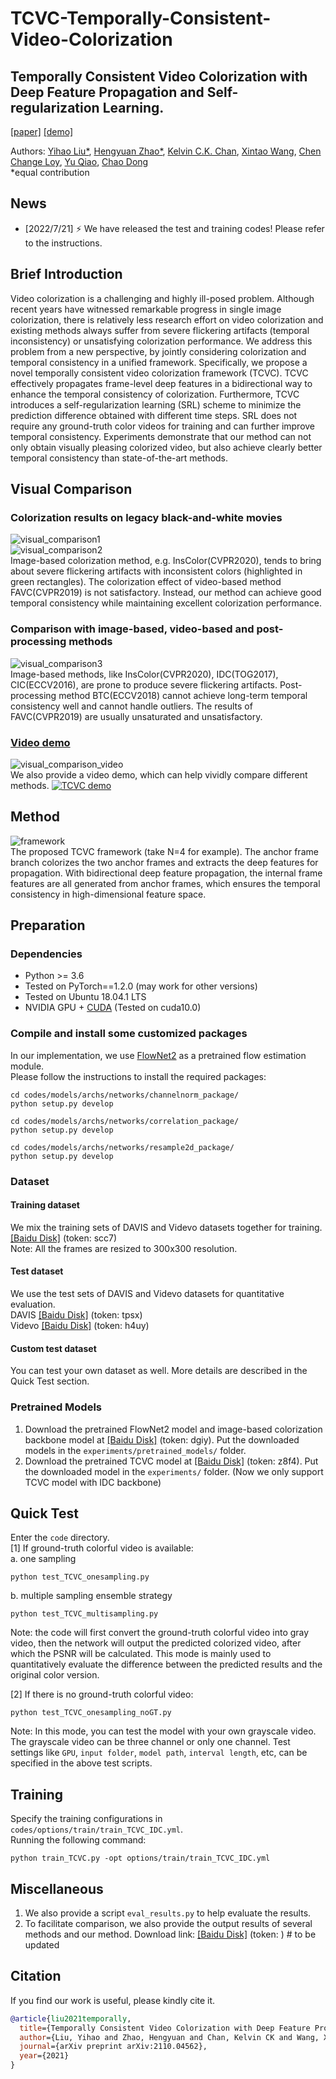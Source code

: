 # TCVC-Temporally-Consistent-Video-Colorization
## Temporally Consistent Video Colorization with Deep Feature Propagation and Self-regularization Learning.  
[[paper]](https://arxiv.org/pdf/2110.04562.pdf) [[demo]](https://www.youtube.com/watch?v=c7dczMs-olE&t=22s)
  
Authors: [Yihao Liu*](https://scholar.google.com/citations?user=WRIYcNwAAAAJ&hl=en&oi=ao), [Hengyuan Zhao*](https://scholar.google.com/citations?user=QLSk-6IAAAAJ&hl=en&oi=ao), [Kelvin C.K. Chan](https://scholar.google.com/citations?user=QYTu_KQAAAAJ&hl=en&oi=ao), [Xintao Wang](https://scholar.google.com/citations?user=FQgZpQoAAAAJ&hl=en), [Chen Change Loy](https://scholar.google.com/citations?user=559LF80AAAAJ&hl=en), [Yu Qiao](https://scholar.google.com/citations?user=gFtI-8QAAAAJ&hl=en), [Chao Dong](https://scholar.google.com/citations?user=OSDCB0UAAAAJ&hl=en)  
*equal contribution

## News
- [2022/7/21] :zap: We have released the test and training codes! Please refer to the instructions.


## Brief Introduction
Video colorization is a challenging and highly ill-posed problem. Although recent years have witnessed remarkable progress in single image colorization, there is relatively less research effort on video colorization and existing methods always suffer from severe flickering artifacts (temporal inconsistency) or unsatisfying colorization performance. We address this problem from a new perspective, by jointly considering colorization and temporal consistency in a unified framework. Specifically, we propose a novel temporally consistent video colorization framework (TCVC). TCVC effectively propagates frame-level deep features in a bidirectional way to enhance the temporal consistency of colorization. Furthermore, TCVC introduces a self-regularization learning (SRL) scheme to minimize the prediction difference obtained with different time steps. SRL does not require any ground-truth color videos for training and can further improve temporal consistency. Experiments demonstrate that our method can not only obtain visually pleasing colorized video, but also achieve clearly better temporal consistency than state-of-the-art methods.

## Visual Comparison
### Colorization results on legacy black-and-white movies 
![visual_comparison1](compare1.png)  
![visual_comparison2](compare2.png)  
Image-based colorization method, e.g. InsColor(CVPR2020), tends to bring about severe flickering artifacts with inconsistent colors (highlighted in green rectangles). The colorization effect of video-based method FAVC(CVPR2019) is not satisfactory. Instead, our method can achieve good temporal consistency while maintaining excellent colorization performance.

### Comparison with image-based, video-based and post-processing methods
![visual_comparison3](compare3.png)  
Image-based methods, like InsColor(CVPR2020), IDC(TOG2017), CIC(ECCV2016), are prone to produce severe flickering artifacts. Post-processing method BTC(ECCV2018) cannot achieve long-term temporal consistency well and cannot handle outliers. The results of FAVC(CVPR2019) are usually unsaturated and unsatisfactory.
  
### [Video demo](https://www.youtube.com/watch?v=c7dczMs-olE&t=22s)
![visual_comparison_video](compare_video.png)  
We also provide a video demo, which can help vividly compare different methods. 
[![TCVC demo](https://res.cloudinary.com/marcomontalbano/image/upload/v1634567120/video_to_markdown/images/youtube--c7dczMs-olE-c05b58ac6eb4c4700831b2b3070cd403.jpg)](https://www.youtube.com/watch?v=c7dczMs-olE&t=22s "TCVC demo")

## Method
![framework](framework.png)  
The proposed TCVC framework (take N=4 for example). The anchor frame branch colorizes the two anchor frames and extracts the deep features for propagation. With bidirectional deep feature propagation, the internal frame features are all generated from anchor frames, which ensures the temporal consistency in high-dimensional feature space.

## Preparation
### Dependencies
- Python >= 3.6
- Tested on PyTorch==1.2.0 (may work for other versions)
- Tested on Ubuntu 18.04.1 LTS
- NVIDIA GPU + [CUDA](https://developer.nvidia.com/cuda-downloads) (Tested on cuda10.0)

### Compile and install some customized packages
In our implementation, we use [FlowNet2](https://github.com/NVIDIA/flownet2-pytorch) as a pretrained flow estimation module.  
Please follow the instructions to install the required packages:
```
cd codes/models/archs/networks/channelnorm_package/
python setup.py develop
```
```
cd codes/models/archs/networks/correlation_package/
python setup.py develop
```
```
cd codes/models/archs/networks/resample2d_package/
python setup.py develop
```

### Dataset
#### Training dataset
We mix the training sets of DAVIS and Videvo datasets together for training.
[[Baidu Disk]](https://pan.baidu.com/s/1n3jECI5tvp8Hj2UvJU1yvw) (token: scc7)  
Note: All the frames are resized to 300x300 resolution.

#### Test dataset
We use the test sets of DAVIS and Videvo datasets for quantitative evaluation.  
DAVIS [[Baidu Disk]](https://pan.baidu.com/s/1vDnqHgRyj23knX6HDw-uEw) (token: tpsx)  
Videvo [[Baidu Disk]](https://pan.baidu.com/s/1C0KL9Ld1rbJt5bi7RA1AkQ) (token: h4uy)

#### Custom test dataset
You can test your own dataset as well. More details are described in the Quick Test section.

### Pretrained Models
1. Download the pretrained FlowNet2 model and image-based colorization backbone model at [[Baidu Disk]](https://pan.baidu.com/s/1hIOAO7iiz2J06K2ts7f1Xw) (token: dgiy). Put the downloaded models in the `experiments/pretrained_models/` folder.  
2. Download the pretrained TCVC model at [[Baidu Disk]](https://pan.baidu.com/s/1eSCUCfXjsDeLC5-qGytuiA) (token: z8f4). Put the downloaded model in the `experiments/` folder. (Now we only support TCVC model with IDC backbone)  

## Quick Test
Enter the `code` directory.  
[1] If ground-truth colorful video is available:  
a. one sampling  
```
python test_TCVC_onesampling.py
```
b. multiple sampling ensemble strategy  
```
python test_TCVC_multisampling.py
```  
Note: the code will first convert the ground-truth colorful video into gray video, then the network will output the predicted colorized video, after which the PSNR will be calculated. This mode is mainly used to quantitatively evaluate the difference between the predicted results and the original color version.  

[2] If there is no ground-truth colorful video:  
```
python test_TCVC_onesampling_noGT.py  
```
Note: In this mode, you can test the model with your own grayscale video. The grayscale video can be three channel or only one channel.
Test settings like `GPU`, `input folder`, `model path`, `interval length`, etc, can be specified in the above test scripts.

## Training
Specify the training configurations in `codes/options/train/train_TCVC_IDC.yml`.  
Running the following command:  
```
python train_TCVC.py -opt options/train/train_TCVC_IDC.yml
```

## Miscellaneous
1. We also provide a script `eval_results.py` to help evaluate the results.  
2. To facilitate comparison, we also provide the output results of several methods and our method. Download link: [[Baidu Disk]]() (token: )  # to be updated  

## Citation
If you find our work is useful, please kindly cite it.
  
```BibTex
@article{liu2021temporally,
  title={Temporally Consistent Video Colorization with Deep Feature Propagation and Self-regularization Learning},
  author={Liu, Yihao and Zhao, Hengyuan and Chan, Kelvin CK and Wang, Xintao and Loy, Chen Change and Qiao, Yu and Dong, Chao},
  journal={arXiv preprint arXiv:2110.04562},
  year={2021}
}
```
